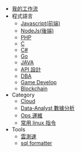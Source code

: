<!-- * 快速導航 -->
* [我的工作流](/workflow/README.md)
* 程式語言
    * [Javascript(前端)](/f2e/js/README.md)
    * [NodeJs(後端)](/b2e/nodejs/README.md)
    * [PHP](/b2e/php/README.md)
    * [C](/b2e/c/README.md)
    * [C#](/b2e/c-sharp/README.md)
    * [Go](/b2e/golang/README.md)
    * [JAVA](/b2e/java/README.md)
    * [API 設計](/b2e/api/README.md)
    * [DBA](/dba/README.md)
    * [Game Develop](/game/README.md)
    * [Blockchain](/blockchain/README.md)
* Category
    * [Cloud](/ops/cloud/README.md)
    * [Data-Analyst 數據分析](/data-analyst/README.md)
    * [Ops 運維](/ops/README.md)
    * [常用 linux 指令](/ops/linux/command.md)
* Tools
    * [雲測速](http://cloudping.bastionhost.org/aliyun/)
    * [sql formatter](https://github.com/back-up/sql-formatter)